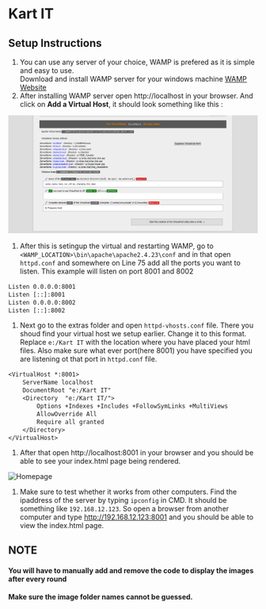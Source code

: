 # Kart IT

## Setup Instructions

1.  You can use any server of your choice, WAMP is prefered as it is simple and easy to use. <br> 
Download and install WAMP server for your windows machine [WAMP Website](http://www.wampserver.com/en/)
1. After installing WAMP server open http://localhost in your browser. And click on **Add a Virtual Host**, it should look something like this : 

![WAMP Virtual Host][1]

1. After this is setingup the virtual and restarting WAMP, go to `<WAMP_LOCATION>\bin\apache\apache2.4.23\conf` and in that open `httpd.conf` and somewhere on Line 75 add all the ports you want to listen. This example will listen on port 8001 and 8002

```
Listen 0.0.0.0:8001
Listen [::]:8001
Listen 0.0.0.0:8002
Listen [::]:8002
```

1. Next go to the extras folder and open `httpd-vhosts.conf` file. There you shoud find your virtual host we setup earlier. Change it to this format. Replace `e:/Kart IT` with the location where you have placed your html files. Also make sure what ever port(here 8001) you have specified you are listening ot that port in `httpd.conf` file.

```
<VirtualHost *:8001>
	ServerName localhost
	DocumentRoot "e:/Kart IT"
	<Directory  "e:/Kart IT/">
		Options +Indexes +Includes +FollowSymLinks +MultiViews
		AllowOverride All
		Require all granted
	</Directory>
</VirtualHost>
```

1. After that open http://localhost:8001 in your browser and you should be able to see your index.html page being rendered.

![Homepage][2]

1. Make sure to test whether it works from other computers. Find the ipaddress of the server by typing `ipconfig` in CMD. It should be something like `192.168.12.123`. So open a browser from another computer and type http://192.168.12.123:8001 and you should be able to view the index.html page.

## NOTE

#### You will have to manually add and remove the code to display the images after every round
#### Make sure the image folder names cannot be guessed.


[1]: /images/screenshots/Creating%20Virtual%20Host.png?raw=true
[2]: /images/screenshots/Kart%20IT%20Homepage.png?raw=true
